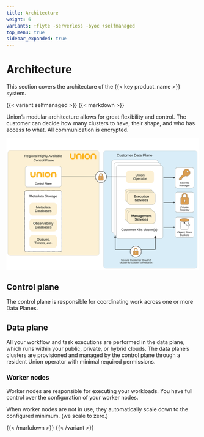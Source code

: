 ```yaml
---
title: Architecture
weight: 6
variants: +flyte -serverless -byoc +selfmanaged
top_menu: true
sidebar_expanded: true
---
```


# Architecture

This section covers the architecture of the {{< key product_name >}} system.

{{< variant selfmanaged >}}
{{< markdown >}}

Union’s modular architecture allows for great flexibility and control. The customer can decide how many clusters to have, their shape, and who has access to what. All communication is encrypted.

![Architecture](../_static/images/deployment/architecture.svg)

## Control plane

The control plane is responsible for coordinating work across one or more Data Planes.

## Data plane

All your workflow and task executions are performed in the data plane, which runs within your public, private, or hybrid clouds. The data plane’s clusters are provisioned and managed by the control plane through a resident Union operator with minimal required permissions.

### Worker nodes

Worker nodes are responsible for executing your workloads. You have full control over the configuration of your worker nodes.

When worker nodes are not in use, they automatically scale down to the configured minimum. (we scale to zero.)

{{< /markdown >}}
{{< /variant >}}